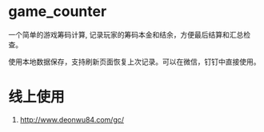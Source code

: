 # game_counter
一个简单的游戏筹码计算, 记录玩家的筹码本金和结余，方便最后结算和汇总检查。

使用本地数据保存，支持刷新页面恢复上次记录。可以在微信，钉钉中直接使用。

# 线上使用

1. http://www.deonwu84.com/gc/

